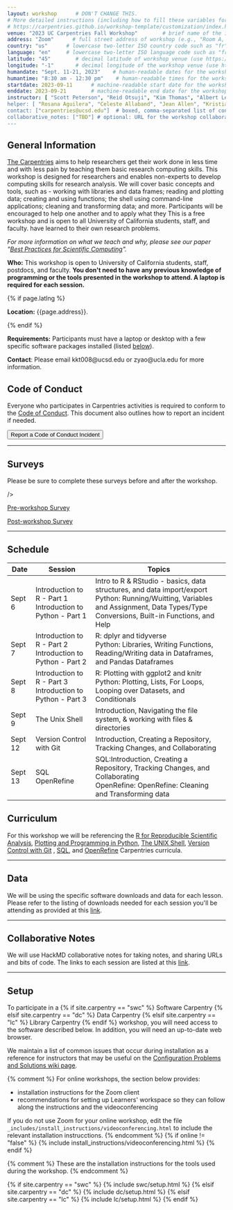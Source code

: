 ```yaml
---
layout: workshop      # DON'T CHANGE THIS.
# More detailed instructions (including how to fill these variables for an online workshop) are available at
# https://carpentries.github.io/workshop-template/customization/index.html
venue: "2023 UC Carpentries Fall Workshop"        # brief name of the institution that hosts the workshop without address (e.g., "Euphoric State University")
address: "Zoom"      # full street address of workshop (e.g., "Room A, 123 Forth Street, Blimingen, Euphoria"), videoconferencing URL, or 'online'
country: "us"      # lowercase two-letter ISO country code such as "fr" (see https://en.wikipedia.org/wiki/ISO_3166-1#Current_codes) for the institution that hosts the workshop
language: "en"     # lowercase two-letter ISO language code such as "fr" (see https://en.wikipedia.org/wiki/List_of_ISO_639-1_codes) for the
latitude: "45"        # decimal latitude of workshop venue (use https://www.latlong.net/)
longitude: "-1"       # decimal longitude of the workshop venue (use https://www.latlong.net)
humandate: "Sept. 11-21, 2023"    # human-readable dates for the workshop (e.g., "Feb 17-18, 2020")
humantime: "8:30 am - 12:30 pm"    # human-readable times for the workshop (e.g., "9:00 am - 4:30 pm")
startdate: 2023-09-11      # machine-readable start date for the workshop in YYYY-MM-DD format like 2015-01-01
enddate: 2023-09-21        # machine-readable end date for the workshop in YYYY-MM-DD format like 2015-01-02
instructor: [ "Scott Peterson", "Reid Otsuji", "Kim Thomas", "Albert Lee", "Echelle Burns", "Scott Peterson", "Geoffrey Boushey", "David Palmquist", "Lisa McAulay", "Jamie Jamison", Derek Devnich", "Saulo Soares" ] # boxed, comma-separated list of instructors' names as strings, like ["Kay McNulty", "Betty Jennings", "Betty Snyder"]
helper: [ "Rosana Aguilera", "Celeste Allaband", "Jean Allen", "Kristian Allen", "Misha Coleman", "Stephanie Labou", "Devontae Baxter", "Monique Surles-Zeigler", "Ellen Davenport" ]     # boxed, comma-separated list of helpers' names, like ["Marlyn Wescoff", "Fran Bilas", "Ruth Lichterman"]
contact: ["carpentries@ucsd.edu"]  # boxed, comma-separated list of contact email addresses for the host, lead instructor, or whoever else is handling questions, like ["timdennis@ucla.edu", "rotsuji@ucsd.edu", "speterso@library.berkeley.edu"]
collaborative_notes: ["TBD"] # optional: URL for the workshop collaborative notes, e.g. an HackMD or Google Docs document (e.g., https://pad.carpentries.org/2015-01-01-euphoria)
---
```


<!--
  HEADER (above)
  Edit the values in the block above to be appropriate for your workshop.
  If the value is not 'true', 'false', 'null', or a number, please use
  double quotation marks around the value, unless specified otherwise.
  And run 'tools/check' *before* committing to make sure that changes are good.
-->

<h2 id="general">General Information</h2>

<!--
  INTRODUCTION
  Edit the general explanatory paragraph below if you want to change
  the pitch.
-->
<p>
  <a href="{{site.swc_site}}">The Carpentries</a>
  aims to help researchers get their work done in less time and with less pain by teaching them basic research computing skills. 
  This workshop is designed for researchers and enables non-experts to develop computing skills for research analysis. We will cover 
  basic concepts and tools, such as - working with libraries and data frames; reading and plotting data; creating and using functions; 
  the shell using command-line applications; cleaning and transforming data; and more. Participants will be encouraged to help one another 
  and to apply what they This is a free workshop and is open to all University of California students, staff, and faculty. 
  have learned to their own research problems.
</p>

<p>
  <em>
    For more information on what we teach and why,
    please see our paper
    "<a href="http://journals.plos.org/plosbiology/article?id=10.1371/journal.pbio.1001745">Best Practices for Scientific Computing</a>".
  </em>
</p>

<!--
  AUDIENCE
  Explain who your audience is.  (In particular, tell readers if the
  workshop is only open to people from a particular institution.
-->
<p id="who">
  <strong>Who:</strong>
  This workshop is open to University of California students, staff, postdocs, and faculty. <strong>You don't need to have any previous knowledge of programming or the tools presented in the workshop to attend.  A laptop is required for each session.</strong>
</p>

<!--
  LOCATION
  This block displays the address and links to maps showing directions
  if the latitude and longitude of the workshop have been set.  You
  can use http://itouchmap.com/latlong.html to find the lat/long of an
  address.
-->
{% if page.latlng %}
<p id="where">
  <strong>Location:</strong>
  {{page.address}}.
</p>
{% endif %}

<!--
  SPECIAL REQUIREMENTS
  Modify the block below if there are any special requirements.
-->
<p id="requirements">
  <strong>Requirements:</strong> Participants must have a laptop or desktop with
  a few specific software packages installed (listed
  <a href="#setup">below</a>).
</p>

<!--
  CONTACT EMAIL ADDRESS
  Display the contact email address set in the header.  If an address
  isn't set in the header, the Software Carpentry admin address is
  used.
-->
<p id="contact">
  <strong>Contact</strong>:
  Please email kkt008@ucsd.edu or zyao@ucla.edu for more information.
</p>
<!--
<p id="certificate">
<strong>For UCSD students</strong>:
  A Co-Curricular of Record activity recognition may be requested for UCSD students who attend Day 1-3 plus one additional session day. 
  For more information on the UC San Diego Co-Curricular of Record (CCR), please visit the <a href="https://elt.ucsd.edu/ccr/index.html">UCSD Engaged 
  Learning Tools Co-Curricular Record page</a>.
</p>
<hr/>
-->
<!-- Below is the official Carpentries Code of Conduct information -->

<h2 id="code-of-conduct">Code of Conduct</h2>

<p>
Everyone who participates in Carpentries activities is required to conform to the <a href="https://docs.carpentries.org/topic_folders/policies/code-of-conduct.html">Code of Conduct</a>. This document also outlines how to report an incident if needed.
</p>

<p class="text-center">
  <a href="https://goo.gl/forms/KoUfO53Za3apOuOK2">
    <button type="button" class="btn btn-info">Report a Code of Conduct Incident</button>
  </a>
</p>

<hr/>

<!-- Below is the official Carpentries Survey links -->

<h2 id="surveys">Surveys</h2>
<p>Please be sure to complete these surveys before and after the workshop.</p>
<!--<p>pending<p>-->

<!-- to add survey go to 'layouts' folder >  'workshops.html' and update to "<meta name="slug" content="{{site.github.project_title}}"
then make sure the '_config.yaml' file has updated workshop_repo and workshop_site links -->

/>

<p><a href="{{ site.swc_pre_survey }}{{ site.github.project_title }}">Pre-workshop Survey</a></p>
<p><a href="{{ site.swc_post_survey }}{{ site.github.project_title }}">Post-workshop Survey</a></p>

<hr/>

<!--
  SCHEDULE
  Show the workshop's schedule.  
-->
<h2 id="schedule">Schedule</h2>
<div class="row">
  <div>
    <table class="table">
     <thead><tr> <th><strong>Date</strong></th> <th><strong>Session</strong></th> <th><strong>Topics</strong></th> </tr></thead>
     <tbody>
      <tr><td>Sept 6</td><td>Introduction to R - Part 1 <br> Introduction to Python - Part 1</td><td>Intro to R & RStudio - basics, data structures, and data import/export <br> Python: Running/Wuitting, Variables and Assignment, Data Types/Type Conversions, Built-in Functions, and Help</td></tr>
      <tr><td>Sept 7</td><td>Introduction to R - Part 2 <br> Introduction to Python - Part 2</td><td> R: dplyr and tidyverse <br> Python: Libraries, Writing Functions, Reading/Writing data in Dataframes, and Pandas Dataframes</td></tr>
      <tr><td>Sept 8</td><td>Introduction to R - Part 3 <br> Introduction to Python - Part 3</td><td> R: Plotting with ggplot2 and knitr <br> Python: Plotting, Lists, For Loops, Looping over Datasets, and Conditionals</td></tr>
      <tr><td>Sept 9</td><td> The Unix Shell</td><td> Introduction, Navigating the file system, & working with files & directories</td></tr>
      <tr><td>Sept 12</td><td> Version Control with Git</td><td> Introduction, Creating a Repository, Tracking Changes, and Collaborating</td></tr>
      <tr><td>Sept 13</td><td> SQL <br> OpenRefine </td><td> SQL:Introduction, Creating a Repository, Tracking Changes, and Collaborating <br> OpenRefine: OpenRefine: Cleaning and Transforming data</td></tr>
      </tbody></table>
  </div>
</div>

<h2 id="curriculum">Curriculum</h2>
<!-- R specific data information begins -->
<p id = "curriculum">
For this workshop we will be referencing the <a href="https://swcarpentry.github.io/r-novice-gapminder/">R for Reproducible Scientific Analysis</a>, <a href="http://swcarpentry.github.io/python-novice-gapminder/"> Plotting and Programming in Python</a>, <a href="https://librarycarpentry.org/lc-shell/">The UNIX Shell</a>, <a href="https://swcarpentry.github.io/git-novice/">Version Control with Git</a> , <a href="https://librarycarpentry.org/lc-sql/">SQL</a>, and <a href="https://librarycarpentry.org/lc-open-refine/">OpenRefine</a> Carpentries curricula. 
</p>

<hr/>

<h2 id="datasect">Data</h2>
<!-- R specific data information begins -->
<p id = "data">
We will be using the specific software downloads and data for each lesson. Please refer to the listing of downloads needed for each session you'll be attending as provided at this <a href="https://hackmd.io/@U2NG/SJkaMk2t7">link</a>.</p>
<!-- R specific data information ends -->

<hr/>

<h2 id="collabnotes">Collaborative Notes</h2>
<!-- Python specific data information begins -->
<p id = "notes">
We will use HackMD collaborative notes for taking notes, and sharing URLs and bits of code. The links to each session are listed at this <a href="https://hackmd.io/Gb6tujHCR6ygyw9P37Xe5Q">link</a>.</p>

<hr/>
<!--
  SETUP
  Delete irrelevant sections from the setup instructions.  Each
  section is inside a 'div' without any classes to make the beginning
  and end easier to find.
  This is the other place where people frequently make mistakes, so
  please preview your site before committing, and make sure to run
  'tools/check' as well.
-->

<h2 id="setup">Setup</h2>

<p>
  To participate in a
  {% if site.carpentry == "swc" %}
  Software Carpentry
  {% elsif site.carpentry == "dc" %}
  Data Carpentry
  {% elsif site.carpentry == "lc" %}
  Library Carpentry
  {% endif %}
  workshop,
  you will need access to the software described below.
  In addition, you will need an up-to-date web browser.
</p>
<p>
  We maintain a list of common issues that occur during installation as a reference for instructors
  that may be useful on the
  <a href = "{{site.swc_github}}/workshop-template/wiki/Configuration-Problems-and-Solutions">Configuration Problems and Solutions wiki page</a>.
</p>

{% comment %}
For online workshops, the section below provides:
- installation instructions for the Zoom client
- recommendations for setting up Learners' workspace so they can follow along
  the instructions and the videoconferencing

If you do not use Zoom for your online workshop, edit the file
`_includes/install_instructions/videoconferencing.html`
to include the relevant installation instrucctions.
{% endcomment %}
{% if online != "false" %}
{% include install_instructions/videoconferencing.html %}
{% endif %}

{% comment %}
These are the installation instructions for the tools used
during the workshop.
{% endcomment %}

{% if site.carpentry == "swc" %}
{% include swc/setup.html %}
{% elsif site.carpentry == "dc" %}
{% include dc/setup.html %}
{% elsif site.carpentry == "lc" %}
{% include lc/setup.html %}
{% endif %}
